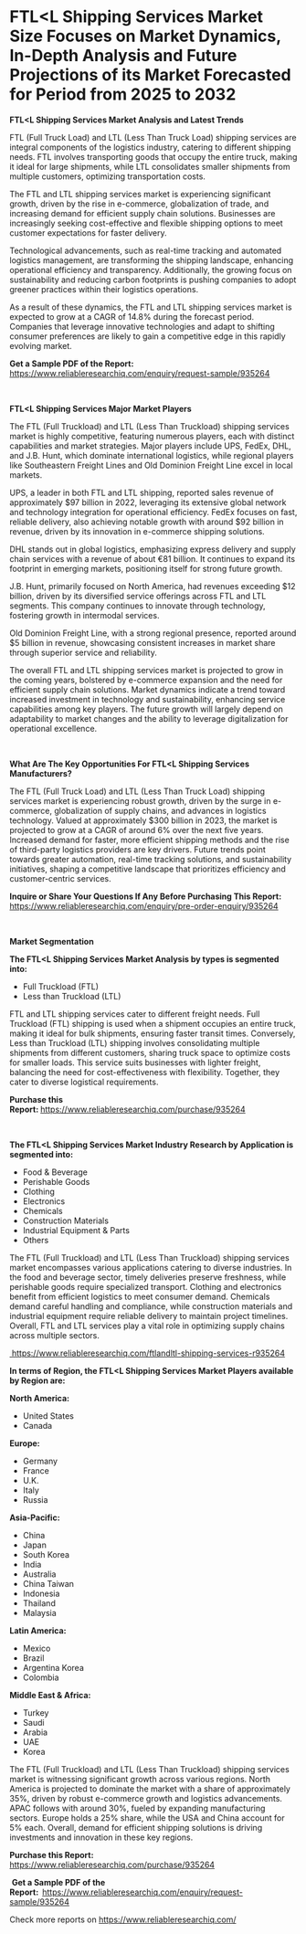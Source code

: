 <p><h1>FTL&LTL Shipping Services Market Size Focuses on Market Dynamics, In-Depth Analysis and Future Projections of its Market Forecasted for Period from 2025 to 2032</h1></p><p><strong>FTL&LTL Shipping Services Market Analysis and Latest Trends</strong></p>
<p><p>FTL (Full Truck Load) and LTL (Less Than Truck Load) shipping services are integral components of the logistics industry, catering to different shipping needs. FTL involves transporting goods that occupy the entire truck, making it ideal for large shipments, while LTL consolidates smaller shipments from multiple customers, optimizing transportation costs. </p><p>The FTL and LTL shipping services market is experiencing significant growth, driven by the rise in e-commerce, globalization of trade, and increasing demand for efficient supply chain solutions. Businesses are increasingly seeking cost-effective and flexible shipping options to meet customer expectations for faster delivery. </p><p>Technological advancements, such as real-time tracking and automated logistics management, are transforming the shipping landscape, enhancing operational efficiency and transparency. Additionally, the growing focus on sustainability and reducing carbon footprints is pushing companies to adopt greener practices within their logistics operations.</p><p>As a result of these dynamics, the FTL and LTL shipping services market is expected to grow at a CAGR of 14.8% during the forecast period. Companies that leverage innovative technologies and adapt to shifting consumer preferences are likely to gain a competitive edge in this rapidly evolving market.</p></p>
<p><strong>Get a Sample PDF of the Report:&nbsp;</strong> <a href="https://www.reliableresearchiq.com/enquiry/request-sample/935264?utm_campaign=3171&utm_medium=2&utm_source=Github&utm_content=ia&utm_term=07032025&utm_id=ftlltl-shipping-services">https://www.reliableresearchiq.com/enquiry/request-sample/935264</a></p>
<p>&nbsp;</p>
<p><strong>FTL&LTL Shipping Services Major Market Players</strong></p>
<p><p>The FTL (Full Truckload) and LTL (Less Than Truckload) shipping services market is highly competitive, featuring numerous players, each with distinct capabilities and market strategies. Major players include UPS, FedEx, DHL, and J.B. Hunt, which dominate international logistics, while regional players like Southeastern Freight Lines and Old Dominion Freight Line excel in local markets.</p><p>UPS, a leader in both FTL and LTL shipping, reported sales revenue of approximately $97 billion in 2022, leveraging its extensive global network and technology integration for operational efficiency. FedEx focuses on fast, reliable delivery, also achieving notable growth with around $92 billion in revenue, driven by its innovation in e-commerce shipping solutions.</p><p>DHL stands out in global logistics, emphasizing express delivery and supply chain services with a revenue of about €81 billion. It continues to expand its footprint in emerging markets, positioning itself for strong future growth.</p><p>J.B. Hunt, primarily focused on North America, had revenues exceeding $12 billion, driven by its diversified service offerings across FTL and LTL segments. This company continues to innovate through technology, fostering growth in intermodal services.</p><p>Old Dominion Freight Line, with a strong regional presence, reported around $5 billion in revenue, showcasing consistent increases in market share through superior service and reliability.</p><p>The overall FTL and LTL shipping services market is projected to grow in the coming years, bolstered by e-commerce expansion and the need for efficient supply chain solutions. Market dynamics indicate a trend toward increased investment in technology and sustainability, enhancing service capabilities among key players. The future growth will largely depend on adaptability to market changes and the ability to leverage digitalization for operational excellence.</p></p>
<p>&nbsp;</p>
<p><strong>What Are The Key Opportunities For FTL&LTL Shipping Services Manufacturers?</strong></p>
<p><p>The FTL (Full Truck Load) and LTL (Less Than Truck Load) shipping services market is experiencing robust growth, driven by the surge in e-commerce, globalization of supply chains, and advances in logistics technology. Valued at approximately $300 billion in 2023, the market is projected to grow at a CAGR of around 6% over the next five years. Increased demand for faster, more efficient shipping methods and the rise of third-party logistics providers are key drivers. Future trends point towards greater automation, real-time tracking solutions, and sustainability initiatives, shaping a competitive landscape that prioritizes efficiency and customer-centric services.</p></p>
<p><strong>Inquire or Share Your Questions If Any Before Purchasing This Report:</strong> <a href="https://www.reliableresearchiq.com/enquiry/pre-order-enquiry/935264?utm_campaign=3171&utm_medium=2&utm_source=Github&utm_content=ia&utm_term=07032025&utm_id=ftlltl-shipping-services">https://www.reliableresearchiq.com/enquiry/pre-order-enquiry/935264</a></p>
<p>&nbsp;</p>
<p><strong>Market Segmentation</strong></p>
<p><strong>The FTL&LTL Shipping Services Market Analysis by types is segmented into:</strong></p>
<p><ul><li>Full Truckload (FTL)</li><li>Less than Truckload (LTL)</li></ul></p>
<p><p>FTL and LTL shipping services cater to different freight needs. Full Truckload (FTL) shipping is used when a shipment occupies an entire truck, making it ideal for bulk shipments, ensuring faster transit times. Conversely, Less than Truckload (LTL) shipping involves consolidating multiple shipments from different customers, sharing truck space to optimize costs for smaller loads. This service suits businesses with lighter freight, balancing the need for cost-effectiveness with flexibility. Together, they cater to diverse logistical requirements.</p></p>
<p><strong>Purchase this Report:&nbsp;</strong><a href="https://www.reliableresearchiq.com/purchase/935264?utm_campaign=3171&utm_medium=2&utm_source=Github&utm_content=ia&utm_term=07032025&utm_id=ftlltl-shipping-services">https://www.reliableresearchiq.com/purchase/935264</a></p>
<p>&nbsp;</p>
<p><strong>The FTL&LTL Shipping Services Market Industry Research by Application is segmented into:</strong></p>
<p><ul><li>Food & Beverage</li><li>Perishable Goods</li><li>Clothing</li><li>Electronics</li><li>Chemicals</li><li>Construction Materials</li><li>Industrial Equipment & Parts</li><li>Others</li></ul></p>
<p><p>The FTL (Full Truckload) and LTL (Less Than Truckload) shipping services market encompasses various applications catering to diverse industries. In the food and beverage sector, timely deliveries preserve freshness, while perishable goods require specialized transport. Clothing and electronics benefit from efficient logistics to meet consumer demand. Chemicals demand careful handling and compliance, while construction materials and industrial equipment require reliable delivery to maintain project timelines. Overall, FTL and LTL services play a vital role in optimizing supply chains across multiple sectors.</p></p>
<p><a href="https://www.reliableresearchiq.com/ftlandltl-shipping-services-r935264?utm_campaign=3171&utm_medium=2&utm_source=Github&utm_content=ia&utm_term=07032025&utm_id=ftlltl-shipping-services">&nbsp;https://www.reliableresearchiq.com/ftlandltl-shipping-services-r935264</a></p>
<p><strong>In terms of Region, the FTL&LTL Shipping Services Market Players available by Region are:</strong></p>
<p>
    <p> <strong> North America: </strong>
        <ul>
            <li>United States</li>
            <li>Canada</li>
        </ul>
        </p> 
    <p> <strong> Europe: </strong>
        <ul>
            <li>Germany</li>
            <li>France</li>
            <li>U.K.</li>
            <li>Italy</li>
            <li>Russia</li>
        </ul>
        </p> 
    <p> <strong> Asia-Pacific: </strong>
        <ul>
            <li>China</li>
            <li>Japan</li>
            <li>South Korea</li>
            <li>India</li>
            <li>Australia</li>
            <li>China Taiwan</li>
            <li>Indonesia</li>
            <li>Thailand</li>
            <li>Malaysia</li>
        </ul>
        </p> 
    <p> <strong> Latin America: </strong>
        <ul>
            <li>Mexico</li>
            <li>Brazil</li>
            <li>Argentina Korea</li>
            <li>Colombia</li>
        </ul>
        </p> 
    <p> <strong> Middle East & Africa: </strong>
        <ul>
            <li>Turkey</li>
            <li>Saudi</li>
            <li>Arabia</li>
            <li>UAE</li>
            <li>Korea</li>
        </ul>
    </p>
    </p>
<p><p>The FTL (Full Truckload) and LTL (Less Than Truckload) shipping services market is witnessing significant growth across various regions. North America is projected to dominate the market with a share of approximately 35%, driven by robust e-commerce growth and logistics advancements. APAC follows with around 30%, fueled by expanding manufacturing sectors. Europe holds a 25% share, while the USA and China account for 5% each. Overall, demand for efficient shipping solutions is driving investments and innovation in these key regions.</p></p>
<p><strong>Purchase this Report: </strong><a href="https://www.reliableresearchiq.com/purchase/935264?utm_campaign=3171&utm_medium=2&utm_source=Github&utm_content=ia&utm_term=07032025&utm_id=ftlltl-shipping-services">https://www.reliableresearchiq.com/purchase/935264</a></p>
<p>&nbsp;<strong>Get a Sample PDF of the Report:&nbsp;&nbsp;</strong><a href="https://www.reliableresearchiq.com/enquiry/request-sample/935264?utm_campaign=3171&utm_medium=2&utm_source=Github&utm_content=ia&utm_term=07032025&utm_id=ftlltl-shipping-services">https://www.reliableresearchiq.com/enquiry/request-sample/935264</a></p>
<p><strong></strong></p>
<p>Check more reports on <a href="https://www.reliableresearchiq.com/?utm_campaign=3171&utm_medium=2&utm_source=Github&utm_content=ia&utm_term=07032025&utm_id=ftlltl-shipping-services">https://www.reliableresearchiq.com/</a></p>